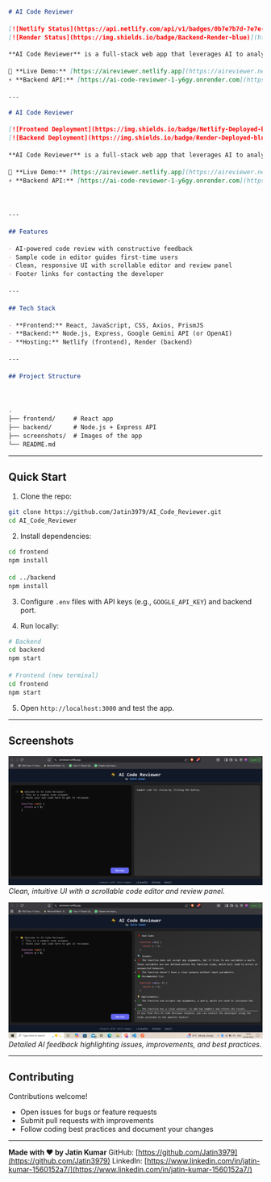 ```markdown
# AI Code Reviewer

[![Netlify Status](https://api.netlify.com/api/v1/badges/0b7e7b7d-7e7e-4e7e-8e7e-7e7e7e7e7e7e/deploy-status)](https://aireviewer.netlify.app)
[![Render Status](https://img.shields.io/badge/Backend-Render-blue)](https://ai-code-reviewer-1-y6gy.onrender.com)

**AI Code Reviewer** is a full-stack web app that leverages AI to analyze and review code, giving instant feedback on quality, readability, performance, and best practices.

🎯 **Live Demo:** [https://aireviewer.netlify.app](https://aireviewer.netlify.app)  
⚡ **Backend API:** [https://ai-code-reviewer-1-y6gy.onrender.com](https://ai-code-reviewer-1-y6gy.onrender.com)

---
```
```markdown
# AI Code Reviewer

[![Frontend Deployment](https://img.shields.io/badge/Netlify-Deployed-brightgreen)](https://aireviewer.netlify.app) 
[![Backend Deployment](https://img.shields.io/badge/Render-Deployed-blue)](https://ai-code-reviewer-1-y6gy.onrender.com) 

**AI Code Reviewer** is a full-stack web app that leverages AI to analyze and review code, giving instant feedback on quality, readability, performance, and best practices.

🎯 **Live Demo:** [https://aireviewer.netlify.app](https://aireviewer.netlify.app)  
⚡ **Backend API:** [https://ai-code-reviewer-1-y6gy.onrender.com](https://ai-code-reviewer-1-y6gy.onrender.com)



---

## Features

- AI-powered code review with constructive feedback  
- Sample code in editor guides first-time users  
- Clean, responsive UI with scrollable editor and review panel  
- Footer links for contacting the developer  

---

## Tech Stack

- **Frontend:** React, JavaScript, CSS, Axios, PrismJS  
- **Backend:** Node.js, Express, Google Gemini API (or OpenAI)  
- **Hosting:** Netlify (frontend), Render (backend)

---

## Project Structure



.
├── frontend/     # React app
├── backend/      # Node.js + Express API
├── screenshots/  # Images of the app
└── README.md

```

---

## Quick Start

1. Clone the repo:

```bash
git clone https://github.com/Jatin3979/AI_Code_Reviewer.git
cd AI_Code_Reviewer
````

2. Install dependencies:

```bash
cd frontend
npm install

cd ../backend
npm install
```

3. Configure `.env` files with API keys (e.g., `GOOGLE_API_KEY`) and backend port.

4. Run locally:

```bash
# Backend
cd backend
npm start

# Frontend (new terminal)
cd frontend
npm start
```

5. Open `http://localhost:3000` and test the app.

---

## Screenshots

![Home Page](screenshots/Home.PNG)
*Clean, intuitive UI with a scrollable code editor and review panel.*

![Code Review Result](screenshots/review-result.PNG)
*Detailed AI feedback highlighting issues, improvements, and best practices.*

---

## Contributing

Contributions welcome!

* Open issues for bugs or feature requests
* Submit pull requests with improvements
* Follow coding best practices and document your changes

---


**Made with ❤️ by Jatin Kumar**
GitHub: [https://github.com/Jatin3979](https://github.com/Jatin3979)
LinkedIn: [https://www.linkedin.com/in/jatin-kumar-1560152a7/](https://www.linkedin.com/in/jatin-kumar-1560152a7/)

```



